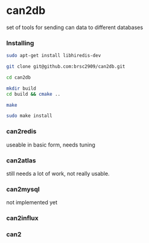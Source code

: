 # can2db
set of tools for sending can data to different databases

### Installing
```bash
sudo apt-get install libhiredis-dev

git clone git@github.com:brsc2909/can2db.git

cd can2db

mkdir build
cd build && cmake ..

make

sudo make install
```

### can2redis
useable in basic form, needs tuning

### can2atlas
still needs a lot of work, not really usable. 

### can2mysql
not implemented yet

### can2influx

### can2